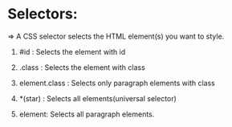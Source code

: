 # Selectors: 

=> A CSS selector selects the HTML element(s) you want to style.

1. #id : Selects the element with id

2. .class : Selects the element with class

3. element.class : Selects only paragraph elements with class

4. *(star) : Selects all elements(universal selector)

5. element: Selects all paragraph elements.
